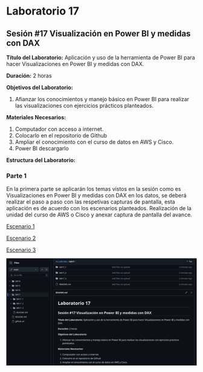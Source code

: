 # Laboratorio 17

## Sesión #17 Visualización en Power BI y medidas con DAX

**Título del Laboratorio:** Aplicación y uso de la herramienta de Power BI para hacer Visualizaciones en Power BI y medidas con DAX.

**Duración:** 2 horas

**Objetivos del Laboratorio:**

1. Afianzar los conocimientos y manejo básico en Power BI para realizar las visualizaciones con ejercicios prácticos planteados.

**Materiales Necesarios:**

1. Computador con acceso a internet.
2. Colocarlo en el repositorio de Github
3. Ampliar el conocimiento con el curso de datos en AWS y Cisco.
4. Power BI descargarlo

**Estructura del Laboratorio:**

### Parte 1

En la primera parte se aplicarán los temas vistos en la sesión como es Visualizaciones en Power BI y medidas con DAX en los datos, se deberá realizar el paso a paso con las respetivas capturas de pantalla, esta aplicación es de acuerdo con los escenarios planteados. Realización de la unidad del curso de AWS o Cisco y anexar captura de pantalla del avance.

[Escenario 1](lab17_1)

[Escenario 2](lab17_2)

[Escenario 3](lab17_3)

![Captura de pantalla de github](github.png)
